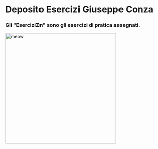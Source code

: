 # Deposito Esercizi Giuseppe Conza
<h3>Gli <b>"EserciziZn"</b> sono gli esercizi di pratica assegnati.</h3>
  <img width="350" src="https://gifdb.com/images/high/subaru-duck-pixel-art-2a9c651u08lduabp.gif" alt="meow" />


